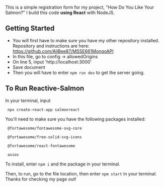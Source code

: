 This is a simple registration form for my project, "How Do You Like Your Salmon?" I build this code **using React** with NodeJS. 
## Getting Started 
  - You will first have to make sure you have my other repository installed. Repository and instructions are here: 
https://github.com/AliBee87/MSSE661MongoAPI
  - In this file, go to config -> allowedOrigins
  - On line 5, input 'http://localhost:3000' 
  - Save document
  - Then you will have to enter `npm run dev` to get the server going. 

## To Run Reactive-Salmon

 In your terminal, input  
 ```
  npx create-react-app salmonreact
 ```
 
 
 You'll need to make sure you have the following packages installed: 
 
   ```
    @fortawesome/fontawesome-svg-core
   
    @fortawesome/free-solid-svg-icons
    
    @fortawesome/react-fontawesome
    
    axios
   ```
  
  To install, enter `npm i` and the package in your terminal.
   
  Then, to run, go to the file location, then enter `npm start` in your terminal. Thanks for checking my page out! 
